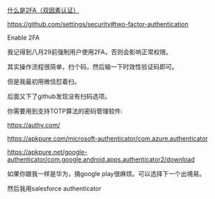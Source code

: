 [什么是2FA（双因素认证）](https://linux.do/t/topic/116659)

https://github.com/settings/security#two-factor-authentication

Enable 2FA

我记得到八月29前强制用户使用2FA，否则会影响正常权限。  



其实操作流程很简单，扫个码，然后输一下时效性验证码即可。  

但是我最初用微信怼着扫。

后面又下了github发现没有扫码选项。  

你需要用到支持TOTP算法的密码管理软件:



https://authy.com/

https://apkpure.com/microsoft-authenticator/com.azure.authenticator

https://apkpure.net/google-authenticator/com.google.android.apps.authenticator2/download



如果你跟我一样是华为，搞google play很麻烦。可以选择下一个出境易。

然后我用salesforce authenticator


